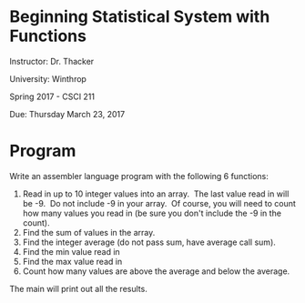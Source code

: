 # Beginning Statistical System with Functions

Instructor: Dr. Thacker

University: Winthrop

Spring 2017 - CSCI 211

Due: Thursday March 23, 2017

# Program

Write an assembler language program with the following 6 functions:

1. Read in up to 10 integer values into an array.  The last value read in will be -9.  Do not include -9 in your array.  Of course, you will need to count how many values you read in (be sure you don't include the -9 in the count).
2. Find the sum of values in the array.
3. Find the integer average (do not pass sum, have average call sum).
4. Find the min value read in
5. Find the max value read in 
6. Count how many values are above the average and below the average.

The main will print out all the results.
